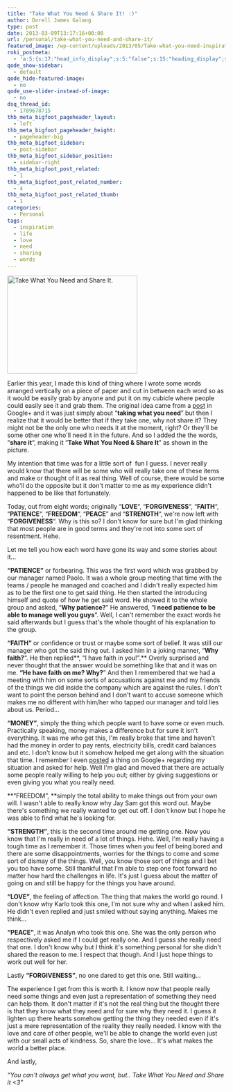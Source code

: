 ```yaml
---
title: "Take What You Need & Share It! :)"
author: Dorell James Galang
type: post
date: 2013-03-09T13:17:16+00:00
url: /personal/take-what-you-need-and-share-it/
featured_image: /wp-content/uploads/2013/05/Take-what-you-need-inspiration.jpg
roki_postmeta:
  - 'a:5:{s:17:"head_info_display";s:5:"false";s:15:"heading_display";s:4:"true";s:22:"heading_search_display";s:5:"false";s:22:"heading_social_display";s:4:"true";s:10:"subheading";s:0:"";}'
qode_show-sidebar:
  - default
qode_hide-featured-image:
  - no
qode_use-slider-instead-of-image:
  - no
dsq_thread_id:
  - 1789678715
thb_meta_bigfoot_pageheader_layout:
  - left
thb_meta_bigfoot_pageheader_height:
  - pageheader-big
thb_meta_bigfoot_sidebar:
  - post-sidebar
thb_meta_bigfoot_sidebar_position:
  - sidebar-right
thb_meta_bigfoot_post_related:
  - 1
thb_meta_bigfoot_post_related_number:
  - 4
thb_meta_bigfoot_post_related_thumb:
  - 1
categories:
  - Personal
tags:
  - inspiration
  - life
  - love
  - need
  - sharing
  - words
---
```


[<img class="size-medium wp-image-202 alignright" alt="Take What You Need and Share It." src="https://i1.wp.com/dorellwp.localhost/wp-content/uploads/2013/03/IMG_20130308_164020.jpg?resize=300%2C225" width="300" height="225" srcset="https://i1.wp.com/dorellwp.localhost/wp-content/uploads/2013/03/IMG_20130308_164020.jpg?resize=300%2C225 300w, https://i1.wp.com/dorellwp.localhost/wp-content/uploads/2013/03/IMG_20130308_164020.jpg?resize=1160%2C870 1160w, https://i1.wp.com/dorellwp.localhost/wp-content/uploads/2013/03/IMG_20130308_164020.jpg?resize=260%2C195 260w, https://i1.wp.com/dorellwp.localhost/wp-content/uploads/2013/03/IMG_20130308_164020.jpg?resize=360%2C270 360w, https://i1.wp.com/dorellwp.localhost/wp-content/uploads/2013/03/IMG_20130308_164020.jpg?resize=560%2C420 560w, https://i1.wp.com/dorellwp.localhost/wp-content/uploads/2013/03/IMG_20130308_164020.jpg?resize=760%2C570 760w, https://i1.wp.com/dorellwp.localhost/wp-content/uploads/2013/03/IMG_20130308_164020.jpg?w=2800 2800w" sizes="(max-width: 300px) 100vw, 300px" data-recalc-dims="1" />][1]

Earlier this year, I made this kind of thing where I wrote some words arranged vertically on a piece of paper and cut in between each word so as it would be easily grab by anyone and put it on my cubicle where people could easily see it and grab them. The original idea came from a <a href="https://plus.google.com/106386034294040594598/posts/X4xF1bZVcx8" target="_blank">post</a> in Google+ and it was just simply about &#8220;**taking what you need**&#8221; but then I realize that it would be better that if they take one, why not share it? They might not be the only one who needs it at the moment, right? Or they'll be some other one who'll need it in the future. And so I added the the words, &#8220;**share it**&#8220;, making it &#8220;**Take What You Need & Share It**&#8221; as shown in the picture.

My intention that time was for a little sort of  fun I guess. I never really would know that there will be some who will really take one of these items and make or thought of it as real thing. Well of course, there would be some who'll do the opposite but it don't matter to me as my experience didn't happened to be like that fortunately. <span class="wp-font-emots-emo-happy"></span>

Today, out from eight words; originally &#8220;**LOVE**&#8220;, &#8220;**FORGIVENESS**&#8220;, &#8220;**FAITH**&#8220;, &#8220;**PATIENCE**&#8220;, &#8220;**FREEDOM**&#8220;, &#8220;**PEACE**&#8221; and &#8220;**STRENGTH**&#8220;, we're now left with &#8220;**FORGIVENESS**&#8220;. Why is this so? I don't know for sure but I'm glad thinking that most people are in good terms and they're not into some sort of resentment. Hehe. <span class="wp-font-emots-emo-grin"></span>

Let me tell you how each word have gone its way and some stories about it&#8230;

**&#8220;PATIENCE&#8221;** or forbearing. This was the first word which was grabbed by our manager named Paolo. It was a whole group meeting that time with the teams / people he managed and coached and I didn't really expected him as to be the first one to get said thing. He then started the introducing himself and quote of how he get said word. He showed it to the whole group and asked, &#8220;**Why patience?**&#8221; He answered, &#8220;**I need patience to be able to manage well you guys**&#8220;. Well, I can't remember the exact words he said afterwards but I guess that's the whole thought of his explanation to the group.

**&#8220;FAITH&#8221;** or confidence or trust or maybe some sort of belief. It was still our manager who got the said thing out. I asked him in a joking manner, &#8220;**Why faith?**&#8220;. He then replied**, &#8220;I have faith in you!&#8221;.** Overly surprised and never thought that the answer would be something like that and it was on me. **&#8220;He have faith on me? Why?**&#8221; And then I remembered that we had a meeting with him on some sorts of accusations against me and my friends of the things we did inside the company which are against the rules. I don't want to point the person behind and I don't want to accuse someone which makes me no different with him/her who tapped our manager and told lies about us. Period&#8230;

**&#8220;MONEY&#8221;**, simply the thing which people want to have some or even much. Practically speaking, money makes a difference but for sure it isn't everything. It was me who get this, I'm really broke that time and haven't had the money in order to pay rents, electricity bills, credit card balances and etc. I don't know but it somehow helped me get along with the situation that time. I remember I even <a href="https://plus.google.com/114958130307901205679/posts/bNF8vRFqVrr" target="_blank">posted</a> a thing on Google+ regarding my situation and asked for help. Well I'm glad and moved that there are actually some people really willing to help you out; either by giving suggestions or even giving you what you really need.

**&#8220;FREEDOM&#8221;, **simply the total ability to make things out from your own will. I wasn't able to really know why Jay Sam got this word out. Maybe there's something we really wanted to get out off. I don't know but I hope he was able to find what he's looking for.

**&#8220;STRENGTH&#8221;**, this is the second time around me getting one. Now you know that I'm really in need of a lot of things. Hehe. Well, I'm really having a tough time as I remember it. Those times when you feel of being bored and there are some disappointments, worries for the things to come and some sort of dismay of the things. Well, you know those sort of things and I bet you too have some. Still thankful that I'm able to step one foot forward no matter how hard the challenges in life. It's just I guess about the matter of going on and still be happy for the things you have around.

**&#8220;LOVE&#8221;**, the feeling of affection. The thing that makes the world go round. I don't know why Karlo took this one, I'm not sure why and when I asked him. He didn't even replied and just smiled without saying anything. Makes me think&#8230;

**&#8220;PEACE&#8221;**, it was Analyn who took this one. She was the only person who respectively asked me if I could get really one. And I guess she really need that one. I don't know why but I think it's something personal for she didn't shared the reason to me. I respect that though. And I just hope things to work out well for her.

Lastly **&#8220;FORGIVENESS&#8221;**, no one dared to get this one. Still waiting&#8230; <span class="wp-font-emots-emo-happy"></span>

The experience I get from this is worth it. I know now that people really need some things and even just a representation of something they need can help them. It don't matter if it's not the real thing but the thought there is that they know what they need and for sure why they need it. I guess it lighten up there hearts somehow getting the thing they needed even if it's just a mere representation of the reality they really needed. I know with the love and care of other people, we'll be able to change the world even just with our small acts of kindness. So, share the love&#8230; It's what makes the world a better place.

And lastly,

_&#8220;You can't always get what you want, but.. Take What You Need and Share it <3&#8221;_

[1]: https://i1.wp.com/dorellwp.localhost/wp-content/uploads/2013/03/IMG_20130308_164020.jpg
